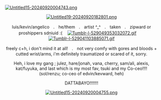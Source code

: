 [![Untitled15-20240920004743.png](https://i.postimg.cc/tJLnGVf0/Untitled15-20240920004743.png)](https://postimg.cc/jn4SzCtv)
<p align="center"

[![Untitled19-20240920182801.png](https://i.postimg.cc/mgtnGQ28/Untitled19-20240920182801.png)](https://postimg.cc/ZWzH8vNd)
<p align="center"


luis/kevin/angelicoㅤ.ㅤhe/themㅤ.ㅤartist ^_^ㅤ.ㅤtakenㅤ.ㅤzipward or proshippers sdniuid :(
ㅤ[![Tumblr-l-529049353032072.gif](https://i.postimg.cc/CxqT2tXH/Tumblr-l-529049353032072.gif)](https://postimg.cc/PCTRp6tP)ㅤㅤ[![Tumblr-l-529041103885071.gif](https://i.postimg.cc/W4tvnzjz/Tumblr-l-529041103885071.gif)](https://postimg.cc/Y4cZ2pvB)
<p align="center"

freely c+h, i don't mind it at all!ㅤ.ㅤnot very comfy with gores and bloods + cutted wrist/arms, i'm definitely traumatized or scared of it, sorry.
<p align="center"

Heh, i love my gang ; julez, hare/jonah, vana, cherry, sam/ali, alexis, kat/fuyuka, and last which is my most fav, tsuki and my Co-ceo!!!! (sol/renzu; co-ceo of edvin/kevward, heh)
<p align="center"

DATTABAYO!!!!!!!
<p align="center"

[![Untitled15-20240920004755.png](https://i.postimg.cc/WzGR7B0B/Untitled15-20240920004755.png)](https://postimg.cc/N2jPsPJD)
<p align="center"